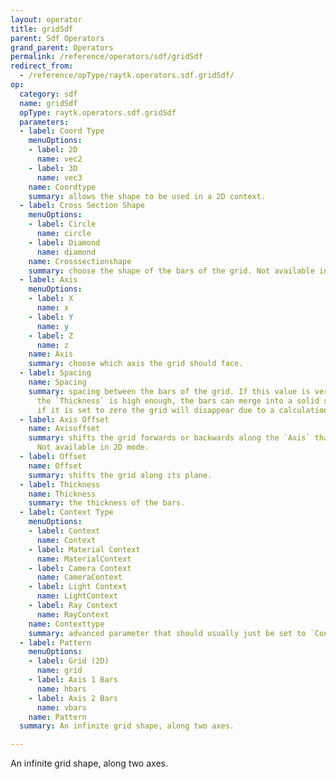 ```yaml
---
layout: operator
title: gridSdf
parent: Sdf Operators
grand_parent: Operators
permalink: /reference/operators/sdf/gridSdf
redirect_from:
  - /reference/opType/raytk.operators.sdf.gridSdf/
op:
  category: sdf
  name: gridSdf
  opType: raytk.operators.sdf.gridSdf
  parameters:
  - label: Coord Type
    menuOptions:
    - label: 2D
      name: vec2
    - label: 3D
      name: vec3
    name: Coordtype
    summary: allows the shape to be used in a 2D context.
  - label: Cross Section Shape
    menuOptions:
    - label: Circle
      name: circle
    - label: Diamond
      name: diamond
    name: Crosssectionshape
    summary: choose the shape of the bars of the grid. Not available in 2D mode.
  - label: Axis
    menuOptions:
    - label: X
      name: x
    - label: Y
      name: y
    - label: Z
      name: z
    name: Axis
    summary: choose which axis the grid should face.
  - label: Spacing
    name: Spacing
    summary: spacing between the bars of the grid. If this value is very small and
      the `Thickness` is high enough, the bars can merge into a solid surface. But
      if it is set to zero the grid will disappear due to a calculation error.
  - label: Axis Offset
    name: Axisoffset
    summary: shifts the grid forwards or backwards along the `Axis` that it is facing.
      Not available in 2D mode.
  - label: Offset
    name: Offset
    summary: shifts the grid along its plane.
  - label: Thickness
    name: Thickness
    summary: the thickness of the bars.
  - label: Context Type
    menuOptions:
    - label: Context
      name: Context
    - label: Material Context
      name: MaterialContext
    - label: Camera Context
      name: CameraContext
    - label: Light Context
      name: LightContext
    - label: Ray Context
      name: RayContext
    name: Contexttype
    summary: advanced parameter that should usually just be set to `Context`
  - label: Pattern
    menuOptions:
    - label: Grid (2D)
      name: grid
    - label: Axis 1 Bars
      name: hbars
    - label: Axis 2 Bars
      name: vbars
    name: Pattern
  summary: An infinite grid shape, along two axes.

---
```



An infinite grid shape, along two axes.